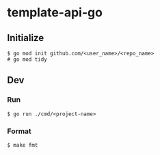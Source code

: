 # template-api-go

## Initialize

```
$ go mod init github.com/<user_name>/<repo_name>
# go mod tidy
```

## Dev

### Run
```
$ go run ./cmd/<project-name>
```

### Format
```
$ make fmt
```
